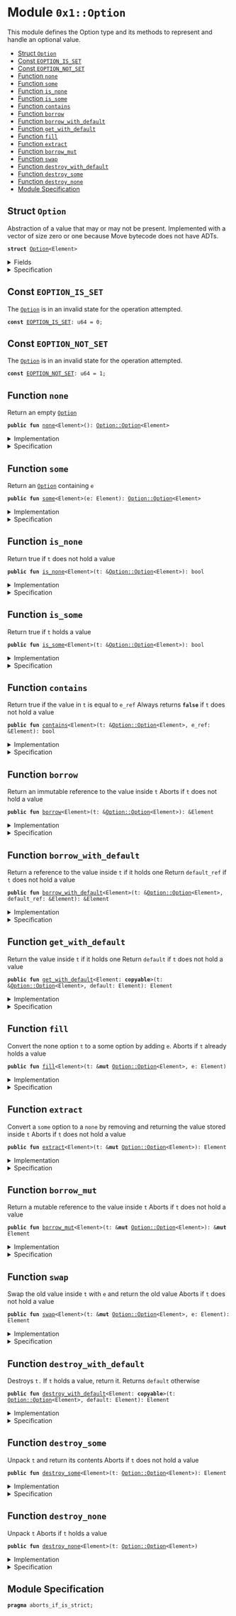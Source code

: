 
<a name="0x1_Option"></a>

# Module `0x1::Option`


This module defines the Option type and its methods to represent and handle an optional value.


-  [Struct <code><a href="Option.md#0x1_Option">Option</a></code>](#0x1_Option_Option)
-  [Const <code><a href="Option.md#0x1_Option_EOPTION_IS_SET">EOPTION_IS_SET</a></code>](#0x1_Option_EOPTION_IS_SET)
-  [Const <code><a href="Option.md#0x1_Option_EOPTION_NOT_SET">EOPTION_NOT_SET</a></code>](#0x1_Option_EOPTION_NOT_SET)
-  [Function <code>none</code>](#0x1_Option_none)
-  [Function <code>some</code>](#0x1_Option_some)
-  [Function <code>is_none</code>](#0x1_Option_is_none)
-  [Function <code>is_some</code>](#0x1_Option_is_some)
-  [Function <code>contains</code>](#0x1_Option_contains)
-  [Function <code>borrow</code>](#0x1_Option_borrow)
-  [Function <code>borrow_with_default</code>](#0x1_Option_borrow_with_default)
-  [Function <code>get_with_default</code>](#0x1_Option_get_with_default)
-  [Function <code>fill</code>](#0x1_Option_fill)
-  [Function <code>extract</code>](#0x1_Option_extract)
-  [Function <code>borrow_mut</code>](#0x1_Option_borrow_mut)
-  [Function <code>swap</code>](#0x1_Option_swap)
-  [Function <code>destroy_with_default</code>](#0x1_Option_destroy_with_default)
-  [Function <code>destroy_some</code>](#0x1_Option_destroy_some)
-  [Function <code>destroy_none</code>](#0x1_Option_destroy_none)
-  [Module Specification](#@Module_Specification_0)


<a name="0x1_Option_Option"></a>

## Struct `Option`

Abstraction of a value that may or may not be present. Implemented with a vector of size
zero or one because Move bytecode does not have ADTs.


<pre><code><b>struct</b> <a href="Option.md#0x1_Option">Option</a>&lt;Element&gt;
</code></pre>



<details>
<summary>Fields</summary>


<dl>
<dt>
<code>vec: vector&lt;Element&gt;</code>
</dt>
<dd>

</dd>
</dl>


</details>

<details>
<summary>Specification</summary>


The size of vector is always less than equal to 1
because it's 0 for "none" or 1 for "some".


<pre><code><b>invariant</b> len(vec) &lt;= 1;
</code></pre>



</details>

<a name="0x1_Option_EOPTION_IS_SET"></a>

## Const `EOPTION_IS_SET`

The <code><a href="Option.md#0x1_Option">Option</a></code> is in an invalid state for the operation attempted.


<pre><code><b>const</b> <a href="Option.md#0x1_Option_EOPTION_IS_SET">EOPTION_IS_SET</a>: u64 = 0;
</code></pre>



<a name="0x1_Option_EOPTION_NOT_SET"></a>

## Const `EOPTION_NOT_SET`

The <code><a href="Option.md#0x1_Option">Option</a></code> is in an invalid state for the operation attempted.


<pre><code><b>const</b> <a href="Option.md#0x1_Option_EOPTION_NOT_SET">EOPTION_NOT_SET</a>: u64 = 1;
</code></pre>



<a name="0x1_Option_none"></a>

## Function `none`

Return an empty <code><a href="Option.md#0x1_Option">Option</a></code>


<pre><code><b>public</b> <b>fun</b> <a href="Option.md#0x1_Option_none">none</a>&lt;Element&gt;(): <a href="Option.md#0x1_Option_Option">Option::Option</a>&lt;Element&gt;
</code></pre>



<details>
<summary>Implementation</summary>


<pre><code><b>public</b> <b>fun</b> <a href="Option.md#0x1_Option_none">none</a>&lt;Element&gt;(): <a href="Option.md#0x1_Option">Option</a>&lt;Element&gt; {
    <a href="Option.md#0x1_Option">Option</a> { vec: <a href="Vector.md#0x1_Vector_empty">Vector::empty</a>() }
}
</code></pre>



</details>

<details>
<summary>Specification</summary>



<pre><code><b>pragma</b> opaque;
<b>aborts_if</b> <b>false</b>;
<b>ensures</b> result == <a href="Option.md#0x1_Option_spec_none">spec_none</a>&lt;Element&gt;();
</code></pre>




<a name="0x1_Option_spec_none"></a>


<pre><code><b>define</b> <a href="Option.md#0x1_Option_spec_none">spec_none</a>&lt;Element&gt;(): <a href="Option.md#0x1_Option">Option</a>&lt;Element&gt; {
   <a href="Option.md#0x1_Option">Option</a>{ vec: empty_vector() }
}
</code></pre>



</details>

<a name="0x1_Option_some"></a>

## Function `some`

Return an <code><a href="Option.md#0x1_Option">Option</a></code> containing <code>e</code>


<pre><code><b>public</b> <b>fun</b> <a href="Option.md#0x1_Option_some">some</a>&lt;Element&gt;(e: Element): <a href="Option.md#0x1_Option_Option">Option::Option</a>&lt;Element&gt;
</code></pre>



<details>
<summary>Implementation</summary>


<pre><code><b>public</b> <b>fun</b> <a href="Option.md#0x1_Option_some">some</a>&lt;Element&gt;(e: Element): <a href="Option.md#0x1_Option">Option</a>&lt;Element&gt; {
    <a href="Option.md#0x1_Option">Option</a> { vec: <a href="Vector.md#0x1_Vector_singleton">Vector::singleton</a>(e) }
}
</code></pre>



</details>

<details>
<summary>Specification</summary>



<pre><code><b>pragma</b> opaque;
<b>aborts_if</b> <b>false</b>;
<b>ensures</b> result == <a href="Option.md#0x1_Option_spec_some">spec_some</a>(e);
</code></pre>




<a name="0x1_Option_spec_some"></a>


<pre><code><b>define</b> <a href="Option.md#0x1_Option_spec_some">spec_some</a>&lt;Element&gt;(e: Element): <a href="Option.md#0x1_Option">Option</a>&lt;Element&gt; {
   <a href="Option.md#0x1_Option">Option</a>{ vec: <a href="Vector.md#0x1_Vector_spec_singleton">Vector::spec_singleton</a>(e) }
}
</code></pre>



</details>

<a name="0x1_Option_is_none"></a>

## Function `is_none`

Return true if <code>t</code> does not hold a value


<pre><code><b>public</b> <b>fun</b> <a href="Option.md#0x1_Option_is_none">is_none</a>&lt;Element&gt;(t: &<a href="Option.md#0x1_Option_Option">Option::Option</a>&lt;Element&gt;): bool
</code></pre>



<details>
<summary>Implementation</summary>


<pre><code><b>public</b> <b>fun</b> <a href="Option.md#0x1_Option_is_none">is_none</a>&lt;Element&gt;(t: &<a href="Option.md#0x1_Option">Option</a>&lt;Element&gt;): bool {
    <a href="Vector.md#0x1_Vector_is_empty">Vector::is_empty</a>(&t.vec)
}
</code></pre>



</details>

<details>
<summary>Specification</summary>



<pre><code><b>pragma</b> opaque;
<b>aborts_if</b> <b>false</b>;
<b>ensures</b> result == <a href="Option.md#0x1_Option_spec_is_none">spec_is_none</a>(t);
</code></pre>




<a name="0x1_Option_spec_is_none"></a>


<pre><code><b>define</b> <a href="Option.md#0x1_Option_spec_is_none">spec_is_none</a>&lt;Element&gt;(t: <a href="Option.md#0x1_Option">Option</a>&lt;Element&gt;): bool {
   len(t.vec) == 0
}
</code></pre>



</details>

<a name="0x1_Option_is_some"></a>

## Function `is_some`

Return true if <code>t</code> holds a value


<pre><code><b>public</b> <b>fun</b> <a href="Option.md#0x1_Option_is_some">is_some</a>&lt;Element&gt;(t: &<a href="Option.md#0x1_Option_Option">Option::Option</a>&lt;Element&gt;): bool
</code></pre>



<details>
<summary>Implementation</summary>


<pre><code><b>public</b> <b>fun</b> <a href="Option.md#0x1_Option_is_some">is_some</a>&lt;Element&gt;(t: &<a href="Option.md#0x1_Option">Option</a>&lt;Element&gt;): bool {
    !<a href="Vector.md#0x1_Vector_is_empty">Vector::is_empty</a>(&t.vec)
}
</code></pre>



</details>

<details>
<summary>Specification</summary>



<pre><code><b>pragma</b> opaque;
<b>aborts_if</b> <b>false</b>;
<b>ensures</b> result == <a href="Option.md#0x1_Option_spec_is_some">spec_is_some</a>(t);
</code></pre>




<a name="0x1_Option_spec_is_some"></a>


<pre><code><b>define</b> <a href="Option.md#0x1_Option_spec_is_some">spec_is_some</a>&lt;Element&gt;(t: <a href="Option.md#0x1_Option">Option</a>&lt;Element&gt;): bool {
   !<a href="Option.md#0x1_Option_spec_is_none">spec_is_none</a>(t)
}
</code></pre>



</details>

<a name="0x1_Option_contains"></a>

## Function `contains`

Return true if the value in <code>t</code> is equal to <code>e_ref</code>
Always returns <code><b>false</b></code> if <code>t</code> does not hold a value


<pre><code><b>public</b> <b>fun</b> <a href="Option.md#0x1_Option_contains">contains</a>&lt;Element&gt;(t: &<a href="Option.md#0x1_Option_Option">Option::Option</a>&lt;Element&gt;, e_ref: &Element): bool
</code></pre>



<details>
<summary>Implementation</summary>


<pre><code><b>public</b> <b>fun</b> <a href="Option.md#0x1_Option_contains">contains</a>&lt;Element&gt;(t: &<a href="Option.md#0x1_Option">Option</a>&lt;Element&gt;, e_ref: &Element): bool {
    <a href="Vector.md#0x1_Vector_contains">Vector::contains</a>(&t.vec, e_ref)
}
</code></pre>



</details>

<details>
<summary>Specification</summary>



<pre><code><b>pragma</b> opaque;
<b>aborts_if</b> <b>false</b>;
<b>ensures</b> result == <a href="Option.md#0x1_Option_spec_contains">spec_contains</a>(t, e_ref);
</code></pre>




<a name="0x1_Option_spec_contains"></a>


<pre><code><b>define</b> <a href="Option.md#0x1_Option_spec_contains">spec_contains</a>&lt;Element&gt;(t: <a href="Option.md#0x1_Option">Option</a>&lt;Element&gt;, e: Element): bool {
   <a href="Option.md#0x1_Option_spec_is_some">spec_is_some</a>(t) && <a href="Option.md#0x1_Option_spec_get">spec_get</a>(t) == e
}
</code></pre>



</details>

<a name="0x1_Option_borrow"></a>

## Function `borrow`

Return an immutable reference to the value inside <code>t</code>
Aborts if <code>t</code> does not hold a value


<pre><code><b>public</b> <b>fun</b> <a href="Option.md#0x1_Option_borrow">borrow</a>&lt;Element&gt;(t: &<a href="Option.md#0x1_Option_Option">Option::Option</a>&lt;Element&gt;): &Element
</code></pre>



<details>
<summary>Implementation</summary>


<pre><code><b>public</b> <b>fun</b> <a href="Option.md#0x1_Option_borrow">borrow</a>&lt;Element&gt;(t: &<a href="Option.md#0x1_Option">Option</a>&lt;Element&gt;): &Element {
    <b>assert</b>(<a href="Option.md#0x1_Option_is_some">is_some</a>(t), <a href="Errors.md#0x1_Errors_invalid_argument">Errors::invalid_argument</a>(<a href="Option.md#0x1_Option_EOPTION_NOT_SET">EOPTION_NOT_SET</a>));
    <a href="Vector.md#0x1_Vector_borrow">Vector::borrow</a>(&t.vec, 0)
}
</code></pre>



</details>

<details>
<summary>Specification</summary>



<pre><code><b>pragma</b> opaque;
<b>include</b> <a href="Option.md#0x1_Option_AbortsIfNone">AbortsIfNone</a>&lt;Element&gt;;
<b>ensures</b> result == <a href="Option.md#0x1_Option_spec_get">spec_get</a>(t);
</code></pre>




<a name="0x1_Option_spec_get"></a>


<pre><code><b>define</b> <a href="Option.md#0x1_Option_spec_get">spec_get</a>&lt;Element&gt;(t: <a href="Option.md#0x1_Option">Option</a>&lt;Element&gt;): Element {
   t.vec[0]
}
</code></pre>




<a name="0x1_Option_AbortsIfNone"></a>


<pre><code><b>schema</b> <a href="Option.md#0x1_Option_AbortsIfNone">AbortsIfNone</a>&lt;Element&gt; {
    t: <a href="Option.md#0x1_Option">Option</a>&lt;Element&gt;;
    <b>aborts_if</b> !<a href="Option.md#0x1_Option_spec_is_some">spec_is_some</a>(t) <b>with</b> <a href="Errors.md#0x1_Errors_INVALID_ARGUMENT">Errors::INVALID_ARGUMENT</a>;
}
</code></pre>



</details>

<a name="0x1_Option_borrow_with_default"></a>

## Function `borrow_with_default`

Return a reference to the value inside <code>t</code> if it holds one
Return <code>default_ref</code> if <code>t</code> does not hold a value


<pre><code><b>public</b> <b>fun</b> <a href="Option.md#0x1_Option_borrow_with_default">borrow_with_default</a>&lt;Element&gt;(t: &<a href="Option.md#0x1_Option_Option">Option::Option</a>&lt;Element&gt;, default_ref: &Element): &Element
</code></pre>



<details>
<summary>Implementation</summary>


<pre><code><b>public</b> <b>fun</b> <a href="Option.md#0x1_Option_borrow_with_default">borrow_with_default</a>&lt;Element&gt;(t: &<a href="Option.md#0x1_Option">Option</a>&lt;Element&gt;, default_ref: &Element): &Element {
    <b>let</b> vec_ref = &t.vec;
    <b>if</b> (<a href="Vector.md#0x1_Vector_is_empty">Vector::is_empty</a>(vec_ref)) default_ref
    <b>else</b> <a href="Vector.md#0x1_Vector_borrow">Vector::borrow</a>(vec_ref, 0)
}
</code></pre>



</details>

<details>
<summary>Specification</summary>



<pre><code><b>pragma</b> opaque;
<b>aborts_if</b> <b>false</b>;
<b>ensures</b> result == (<b>if</b> (<a href="Option.md#0x1_Option_spec_is_some">spec_is_some</a>(t)) <a href="Option.md#0x1_Option_spec_get">spec_get</a>(t) <b>else</b> default_ref);
</code></pre>



</details>

<a name="0x1_Option_get_with_default"></a>

## Function `get_with_default`

Return the value inside <code>t</code> if it holds one
Return <code>default</code> if <code>t</code> does not hold a value


<pre><code><b>public</b> <b>fun</b> <a href="Option.md#0x1_Option_get_with_default">get_with_default</a>&lt;Element: <b>copyable</b>&gt;(t: &<a href="Option.md#0x1_Option_Option">Option::Option</a>&lt;Element&gt;, default: Element): Element
</code></pre>



<details>
<summary>Implementation</summary>


<pre><code><b>public</b> <b>fun</b> <a href="Option.md#0x1_Option_get_with_default">get_with_default</a>&lt;Element: <b>copyable</b>&gt;(t: &<a href="Option.md#0x1_Option">Option</a>&lt;Element&gt;, default: Element): Element {
    <b>let</b> vec_ref = &t.vec;
    <b>if</b> (<a href="Vector.md#0x1_Vector_is_empty">Vector::is_empty</a>(vec_ref)) default
    <b>else</b> *<a href="Vector.md#0x1_Vector_borrow">Vector::borrow</a>(vec_ref, 0)
}
</code></pre>



</details>

<details>
<summary>Specification</summary>



<pre><code><b>pragma</b> opaque;
<b>aborts_if</b> <b>false</b>;
<b>ensures</b> result == (<b>if</b> (<a href="Option.md#0x1_Option_spec_is_some">spec_is_some</a>(t)) <a href="Option.md#0x1_Option_spec_get">spec_get</a>(t) <b>else</b> default);
</code></pre>



</details>

<a name="0x1_Option_fill"></a>

## Function `fill`

Convert the none option <code>t</code> to a some option by adding <code>e</code>.
Aborts if <code>t</code> already holds a value


<pre><code><b>public</b> <b>fun</b> <a href="Option.md#0x1_Option_fill">fill</a>&lt;Element&gt;(t: &<b>mut</b> <a href="Option.md#0x1_Option_Option">Option::Option</a>&lt;Element&gt;, e: Element)
</code></pre>



<details>
<summary>Implementation</summary>


<pre><code><b>public</b> <b>fun</b> <a href="Option.md#0x1_Option_fill">fill</a>&lt;Element&gt;(t: &<b>mut</b> <a href="Option.md#0x1_Option">Option</a>&lt;Element&gt;, e: Element) {
    <b>let</b> vec_ref = &<b>mut</b> t.vec;
    <b>if</b> (<a href="Vector.md#0x1_Vector_is_empty">Vector::is_empty</a>(vec_ref)) <a href="Vector.md#0x1_Vector_push_back">Vector::push_back</a>(vec_ref, e)
    <b>else</b> <b>abort</b> <a href="Errors.md#0x1_Errors_invalid_argument">Errors::invalid_argument</a>(<a href="Option.md#0x1_Option_EOPTION_IS_SET">EOPTION_IS_SET</a>)
}
</code></pre>



</details>

<details>
<summary>Specification</summary>



<pre><code><b>pragma</b> opaque;
<b>aborts_if</b> <a href="Option.md#0x1_Option_spec_is_some">spec_is_some</a>(t) <b>with</b> <a href="Errors.md#0x1_Errors_INVALID_ARGUMENT">Errors::INVALID_ARGUMENT</a>;
<b>ensures</b> <a href="Option.md#0x1_Option_spec_is_some">spec_is_some</a>(t);
<b>ensures</b> <a href="Option.md#0x1_Option_spec_get">spec_get</a>(t) == e;
</code></pre>



</details>

<a name="0x1_Option_extract"></a>

## Function `extract`

Convert a <code>some</code> option to a <code>none</code> by removing and returning the value stored inside <code>t</code>
Aborts if <code>t</code> does not hold a value


<pre><code><b>public</b> <b>fun</b> <a href="Option.md#0x1_Option_extract">extract</a>&lt;Element&gt;(t: &<b>mut</b> <a href="Option.md#0x1_Option_Option">Option::Option</a>&lt;Element&gt;): Element
</code></pre>



<details>
<summary>Implementation</summary>


<pre><code><b>public</b> <b>fun</b> <a href="Option.md#0x1_Option_extract">extract</a>&lt;Element&gt;(t: &<b>mut</b> <a href="Option.md#0x1_Option">Option</a>&lt;Element&gt;): Element {
    <b>assert</b>(<a href="Option.md#0x1_Option_is_some">is_some</a>(t), <a href="Errors.md#0x1_Errors_invalid_argument">Errors::invalid_argument</a>(<a href="Option.md#0x1_Option_EOPTION_NOT_SET">EOPTION_NOT_SET</a>));
    <a href="Vector.md#0x1_Vector_pop_back">Vector::pop_back</a>(&<b>mut</b> t.vec)
}
</code></pre>



</details>

<details>
<summary>Specification</summary>



<pre><code><b>pragma</b> opaque;
<b>include</b> <a href="Option.md#0x1_Option_AbortsIfNone">AbortsIfNone</a>&lt;Element&gt;;
<b>ensures</b> result == <a href="Option.md#0x1_Option_spec_get">spec_get</a>(<b>old</b>(t));
<b>ensures</b> <a href="Option.md#0x1_Option_spec_is_none">spec_is_none</a>(t);
</code></pre>



</details>

<a name="0x1_Option_borrow_mut"></a>

## Function `borrow_mut`

Return a mutable reference to the value inside <code>t</code>
Aborts if <code>t</code> does not hold a value


<pre><code><b>public</b> <b>fun</b> <a href="Option.md#0x1_Option_borrow_mut">borrow_mut</a>&lt;Element&gt;(t: &<b>mut</b> <a href="Option.md#0x1_Option_Option">Option::Option</a>&lt;Element&gt;): &<b>mut</b> Element
</code></pre>



<details>
<summary>Implementation</summary>


<pre><code><b>public</b> <b>fun</b> <a href="Option.md#0x1_Option_borrow_mut">borrow_mut</a>&lt;Element&gt;(t: &<b>mut</b> <a href="Option.md#0x1_Option">Option</a>&lt;Element&gt;): &<b>mut</b> Element {
    <b>assert</b>(<a href="Option.md#0x1_Option_is_some">is_some</a>(t), <a href="Errors.md#0x1_Errors_invalid_argument">Errors::invalid_argument</a>(<a href="Option.md#0x1_Option_EOPTION_NOT_SET">EOPTION_NOT_SET</a>));
    <a href="Vector.md#0x1_Vector_borrow_mut">Vector::borrow_mut</a>(&<b>mut</b> t.vec, 0)
}
</code></pre>



</details>

<details>
<summary>Specification</summary>



<pre><code><b>pragma</b> opaque;
<b>include</b> <a href="Option.md#0x1_Option_AbortsIfNone">AbortsIfNone</a>&lt;Element&gt;;
<b>ensures</b> result == <a href="Option.md#0x1_Option_spec_get">spec_get</a>(t);
</code></pre>



</details>

<a name="0x1_Option_swap"></a>

## Function `swap`

Swap the old value inside <code>t</code> with <code>e</code> and return the old value
Aborts if <code>t</code> does not hold a value


<pre><code><b>public</b> <b>fun</b> <a href="Option.md#0x1_Option_swap">swap</a>&lt;Element&gt;(t: &<b>mut</b> <a href="Option.md#0x1_Option_Option">Option::Option</a>&lt;Element&gt;, e: Element): Element
</code></pre>



<details>
<summary>Implementation</summary>


<pre><code><b>public</b> <b>fun</b> <a href="Option.md#0x1_Option_swap">swap</a>&lt;Element&gt;(t: &<b>mut</b> <a href="Option.md#0x1_Option">Option</a>&lt;Element&gt;, e: Element): Element {
    <b>assert</b>(<a href="Option.md#0x1_Option_is_some">is_some</a>(t), <a href="Errors.md#0x1_Errors_invalid_argument">Errors::invalid_argument</a>(<a href="Option.md#0x1_Option_EOPTION_NOT_SET">EOPTION_NOT_SET</a>));
    <b>let</b> vec_ref = &<b>mut</b> t.vec;
    <b>let</b> old_value = <a href="Vector.md#0x1_Vector_pop_back">Vector::pop_back</a>(vec_ref);
    <a href="Vector.md#0x1_Vector_push_back">Vector::push_back</a>(vec_ref, e);
    old_value
}
</code></pre>



</details>

<details>
<summary>Specification</summary>



<pre><code><b>pragma</b> opaque;
<b>include</b> <a href="Option.md#0x1_Option_AbortsIfNone">AbortsIfNone</a>&lt;Element&gt;;
<b>ensures</b> result == <a href="Option.md#0x1_Option_spec_get">spec_get</a>(<b>old</b>(t));
<b>ensures</b> <a href="Option.md#0x1_Option_spec_is_some">spec_is_some</a>(t);
<b>ensures</b> <a href="Option.md#0x1_Option_spec_get">spec_get</a>(t) == e;
</code></pre>



</details>

<a name="0x1_Option_destroy_with_default"></a>

## Function `destroy_with_default`

Destroys <code>t.</code> If <code>t</code> holds a value, return it. Returns <code>default</code> otherwise


<pre><code><b>public</b> <b>fun</b> <a href="Option.md#0x1_Option_destroy_with_default">destroy_with_default</a>&lt;Element: <b>copyable</b>&gt;(t: <a href="Option.md#0x1_Option_Option">Option::Option</a>&lt;Element&gt;, default: Element): Element
</code></pre>



<details>
<summary>Implementation</summary>


<pre><code><b>public</b> <b>fun</b> <a href="Option.md#0x1_Option_destroy_with_default">destroy_with_default</a>&lt;Element: <b>copyable</b>&gt;(t: <a href="Option.md#0x1_Option">Option</a>&lt;Element&gt;, default: Element): Element {
    <b>let</b> <a href="Option.md#0x1_Option">Option</a> { vec } = t;
    <b>if</b> (<a href="Vector.md#0x1_Vector_is_empty">Vector::is_empty</a>(&<b>mut</b> vec)) default
    <b>else</b> <a href="Vector.md#0x1_Vector_pop_back">Vector::pop_back</a>(&<b>mut</b> vec)
}
</code></pre>



</details>

<details>
<summary>Specification</summary>



<pre><code><b>pragma</b> opaque;
<b>aborts_if</b> <b>false</b>;
<b>ensures</b> result == (<b>if</b> (<a href="Option.md#0x1_Option_spec_is_some">spec_is_some</a>(<b>old</b>(t))) <a href="Option.md#0x1_Option_spec_get">spec_get</a>(<b>old</b>(t)) <b>else</b> default);
</code></pre>



</details>

<a name="0x1_Option_destroy_some"></a>

## Function `destroy_some`

Unpack <code>t</code> and return its contents
Aborts if <code>t</code> does not hold a value


<pre><code><b>public</b> <b>fun</b> <a href="Option.md#0x1_Option_destroy_some">destroy_some</a>&lt;Element&gt;(t: <a href="Option.md#0x1_Option_Option">Option::Option</a>&lt;Element&gt;): Element
</code></pre>



<details>
<summary>Implementation</summary>


<pre><code><b>public</b> <b>fun</b> <a href="Option.md#0x1_Option_destroy_some">destroy_some</a>&lt;Element&gt;(t: <a href="Option.md#0x1_Option">Option</a>&lt;Element&gt;): Element {
    <b>assert</b>(<a href="Option.md#0x1_Option_is_some">is_some</a>(&t), <a href="Errors.md#0x1_Errors_invalid_argument">Errors::invalid_argument</a>(<a href="Option.md#0x1_Option_EOPTION_NOT_SET">EOPTION_NOT_SET</a>));
    <b>let</b> <a href="Option.md#0x1_Option">Option</a> { vec } = t;
    <b>let</b> elem = <a href="Vector.md#0x1_Vector_pop_back">Vector::pop_back</a>(&<b>mut</b> vec);
    <a href="Vector.md#0x1_Vector_destroy_empty">Vector::destroy_empty</a>(vec);
    elem
}
</code></pre>



</details>

<details>
<summary>Specification</summary>



<pre><code><b>pragma</b> opaque;
<b>include</b> <a href="Option.md#0x1_Option_AbortsIfNone">AbortsIfNone</a>&lt;Element&gt;;
<b>ensures</b> result == <a href="Option.md#0x1_Option_spec_get">spec_get</a>(<b>old</b>(t));
</code></pre>



</details>

<a name="0x1_Option_destroy_none"></a>

## Function `destroy_none`

Unpack <code>t</code>
Aborts if <code>t</code> holds a value


<pre><code><b>public</b> <b>fun</b> <a href="Option.md#0x1_Option_destroy_none">destroy_none</a>&lt;Element&gt;(t: <a href="Option.md#0x1_Option_Option">Option::Option</a>&lt;Element&gt;)
</code></pre>



<details>
<summary>Implementation</summary>


<pre><code><b>public</b> <b>fun</b> <a href="Option.md#0x1_Option_destroy_none">destroy_none</a>&lt;Element&gt;(t: <a href="Option.md#0x1_Option">Option</a>&lt;Element&gt;) {
    <b>assert</b>(<a href="Option.md#0x1_Option_is_none">is_none</a>(&t), <a href="Errors.md#0x1_Errors_invalid_argument">Errors::invalid_argument</a>(<a href="Option.md#0x1_Option_EOPTION_IS_SET">EOPTION_IS_SET</a>));
    <b>let</b> <a href="Option.md#0x1_Option">Option</a> { vec } = t;
    <a href="Vector.md#0x1_Vector_destroy_empty">Vector::destroy_empty</a>(vec)
}
</code></pre>



</details>

<details>
<summary>Specification</summary>



<pre><code><b>pragma</b> opaque;
<b>aborts_if</b> <a href="Option.md#0x1_Option_spec_is_some">spec_is_some</a>(t) <b>with</b> <a href="Errors.md#0x1_Errors_INVALID_ARGUMENT">Errors::INVALID_ARGUMENT</a>;
</code></pre>



</details>

<a name="@Module_Specification_0"></a>

## Module Specification



<pre><code><b>pragma</b> aborts_if_is_strict;
</code></pre>
[ROLE]: https://github.com/libra/libra/blob/master/language/move-prover/doc/user/access-control.md#roles
[PERMISSION]: https://github.com/libra/libra/blob/master/language/move-prover/doc/user/access-control.md#permissions
